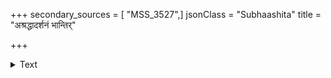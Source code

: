 +++
secondary_sources = [ "MSS_3527",]
jsonClass = "Subhaashita"
title = "अश्रद्धादर्शनं भान्तिर्"

+++

<details><summary>Text</summary>

अश्रद्धादर्शनं भान्तिर् दुःखं च त्रिविधं ततः।  
दौर्मनस्यमयोग्येषु विषयेषु च योगता॥
</details>
